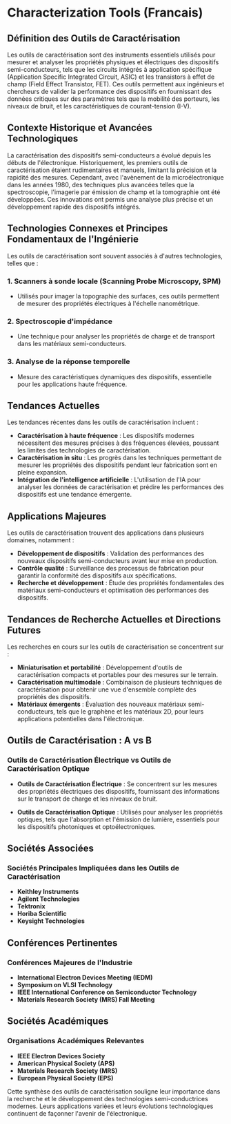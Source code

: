 # Characterization Tools (Francais)

## Définition des Outils de Caractérisation

Les outils de caractérisation sont des instruments essentiels utilisés pour mesurer et analyser les propriétés physiques et électriques des dispositifs semi-conducteurs, tels que les circuits intégrés à application spécifique (Application Specific Integrated Circuit, ASIC) et les transistors à effet de champ (Field Effect Transistor, FET). Ces outils permettent aux ingénieurs et chercheurs de valider la performance des dispositifs en fournissant des données critiques sur des paramètres tels que la mobilité des porteurs, les niveaux de bruit, et les caractéristiques de courant-tension (I-V).

## Contexte Historique et Avancées Technologiques

La caractérisation des dispositifs semi-conducteurs a évolué depuis les débuts de l'électronique. Historiquement, les premiers outils de caractérisation étaient rudimentaires et manuels, limitant la précision et la rapidité des mesures. Cependant, avec l'avènement de la microélectronique dans les années 1980, des techniques plus avancées telles que la spectroscopie, l'imagerie par émission de champ et la tomographie ont été développées. Ces innovations ont permis une analyse plus précise et un développement rapide des dispositifs intégrés.

## Technologies Connexes et Principes Fondamentaux de l'Ingénierie

Les outils de caractérisation sont souvent associés à d'autres technologies, telles que :

### 1. **Scanners à sonde locale (Scanning Probe Microscopy, SPM)**
   - Utilisés pour imager la topographie des surfaces, ces outils permettent de mesurer des propriétés électriques à l'échelle nanométrique.

### 2. **Spectroscopie d'impédance**
   - Une technique pour analyser les propriétés de charge et de transport dans les matériaux semi-conducteurs.

### 3. **Analyse de la réponse temporelle**
   - Mesure des caractéristiques dynamiques des dispositifs, essentielle pour les applications haute fréquence.

## Tendances Actuelles

Les tendances récentes dans les outils de caractérisation incluent :

- **Caractérisation à haute fréquence** : Les dispositifs modernes nécessitent des mesures précises à des fréquences élevées, poussant les limites des technologies de caractérisation.
- **Caractérisation in situ** : Les progrès dans les techniques permettant de mesurer les propriétés des dispositifs pendant leur fabrication sont en pleine expansion.
- **Intégration de l'intelligence artificielle** : L'utilisation de l'IA pour analyser les données de caractérisation et prédire les performances des dispositifs est une tendance émergente.

## Applications Majeures

Les outils de caractérisation trouvent des applications dans plusieurs domaines, notamment :

- **Développement de dispositifs** : Validation des performances des nouveaux dispositifs semi-conducteurs avant leur mise en production.
- **Contrôle qualité** : Surveillance des processus de fabrication pour garantir la conformité des dispositifs aux spécifications.
- **Recherche et développement** : Étude des propriétés fondamentales des matériaux semi-conducteurs et optimisation des performances des dispositifs.

## Tendances de Recherche Actuelles et Directions Futures

Les recherches en cours sur les outils de caractérisation se concentrent sur :

- **Miniaturisation et portabilité** : Développement d'outils de caractérisation compacts et portables pour des mesures sur le terrain.
- **Caractérisation multimodale** : Combinaison de plusieurs techniques de caractérisation pour obtenir une vue d'ensemble complète des propriétés des dispositifs.
- **Matériaux émergents** : Évaluation des nouveaux matériaux semi-conducteurs, tels que le graphène et les matériaux 2D, pour leurs applications potentielles dans l'électronique.

## Outils de Caractérisation : A vs B

### Outils de Caractérisation Électrique vs Outils de Caractérisation Optique

- **Outils de Caractérisation Électrique** : Se concentrent sur les mesures des propriétés électriques des dispositifs, fournissant des informations sur le transport de charge et les niveaux de bruit.
  
- **Outils de Caractérisation Optique** : Utilisés pour analyser les propriétés optiques, tels que l'absorption et l'émission de lumière, essentiels pour les dispositifs photoniques et optoélectroniques.

## Sociétés Associées

### Sociétés Principales Impliquées dans les Outils de Caractérisation

- **Keithley Instruments**
- **Agilent Technologies**
- **Tektronix**
- **Horiba Scientific**
- **Keysight Technologies**

## Conférences Pertinentes

### Conférences Majeures de l'Industrie

- **International Electron Devices Meeting (IEDM)**
- **Symposium on VLSI Technology**
- **IEEE International Conference on Semiconductor Technology**
- **Materials Research Society (MRS) Fall Meeting**

## Sociétés Académiques

### Organisations Académiques Relevantes

- **IEEE Electron Devices Society**
- **American Physical Society (APS)**
- **Materials Research Society (MRS)**
- **European Physical Society (EPS)**

Cette synthèse des outils de caractérisation souligne leur importance dans la recherche et le développement des technologies semi-conductrices modernes. Leurs applications variées et leurs évolutions technologiques continuent de façonner l'avenir de l'électronique.